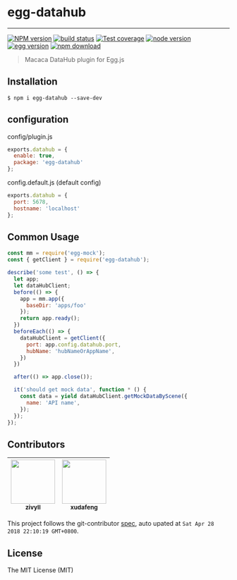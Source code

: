 # egg-datahub

---

[![NPM version][npm-image]][npm-url]
[![build status][travis-image]][travis-url]
[![Test coverage][coveralls-image]][coveralls-url]
[![node version][node-image]][node-url]
[![egg version][egg-image]][egg-url]
[![npm download][download-image]][download-url]

[npm-image]: https://img.shields.io/npm/v/egg-datahub.svg?style=flat-square
[npm-url]: https://npmjs.org/package/egg-datahub
[travis-image]: https://img.shields.io/travis/macacajs/egg-datahub.svg?style=flat-square
[travis-url]: https://travis-ci.org/macacajs/egg-datahub
[coveralls-image]: https://img.shields.io/codecov/c/github/macacajs/egg-datahub.svg?style=flat-square
[coveralls-url]: https://codecov.io/gh/macacajs/egg-datahub
[node-image]: https://img.shields.io/badge/node.js-%3E=_8-green.svg?style=flat-square
[node-url]: http://nodejs.org/download/
[egg-image]: https://img.shields.io/badge/egg-%3E=_2-green.svg?style=flat-square
[egg-url]: https://github.com/eggjs/egg
[download-image]: https://img.shields.io/npm/dm/egg-datahub.svg?style=flat-square
[download-url]: https://npmjs.org/package/egg-datahub

> Macaca DataHub plugin for Egg.js

## Installation

```
$ npm i egg-datahub --save-dev
```

## configuration

config/plugin.js

```javascript
exports.datahub = {
  enable: true,
  package: 'egg-datahub'
};
```

config.default.js (default config)

```javascript
exports.datahub = {
  port: 5678,
  hostname: 'localhost'
};
```

## Common Usage

```javascript
const mm = require('egg-mock');
const { getClient } = require('egg-datahub');

describe('some test', () => {
  let app;
  let dataHubClient;
  before(() => {
    app = mm.app({
      baseDir: 'apps/foo'
    });
    return app.ready();
  })
  beforeEach(() => {
    dataHubClient = getClient({
      port: app.config.datahub.port,
      hubName: 'hubNameOrAppName',
    })
  })

  after(() => app.close());

  it('should get mock data', function * () {
    const data = yield dataHubClient.getMockDataByScene({
      name: 'API name',
    });
  });
});
```

<!-- GITCONTRIBUTOR_START -->

## Contributors

|[<img src="https://avatars1.githubusercontent.com/u/11460601?v=4" width="100px;"/><br/><sub><b>zivyll</b></sub>](https://github.com/zivyll)<br/>|[<img src="https://avatars1.githubusercontent.com/u/1011681?v=4" width="100px;"/><br/><sub><b>xudafeng</b></sub>](https://github.com/xudafeng)<br/>
| :---: | :---: |


This project follows the git-contributor [spec](https://github.com/xudafeng/git-contributor), auto upated at `Sat Apr 28 2018 22:10:19 GMT+0800`.

<!-- GITCONTRIBUTOR_END -->

## License

The MIT License (MIT)

